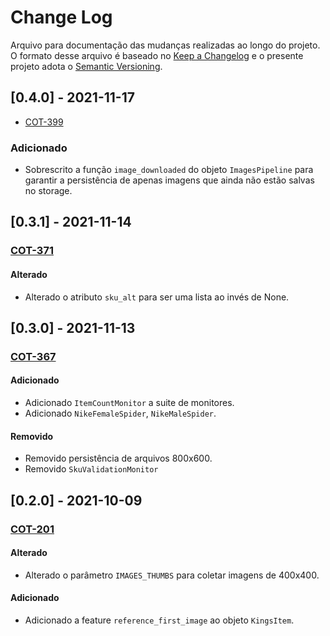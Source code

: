 # Change Log
Arquivo para documentação das mudanças realizadas ao longo do projeto. O formato desse arquivo é baseado no [Keep a Changelog](http://keepachangelog.com/)
e o presente projeto adota o [Semantic Versioning](http://semver.org/).

## [0.4.0] - 2021-11-17
- [COT-399](https://ecoanalytics.atlassian.net/browse/COT-399)
### Adicionado
- Sobrescrito a função `image_downloaded` do objeto `ImagesPipeline` para garantir a persistência de apenas imagens que ainda não estão salvas no storage.

## [0.3.1] - 2021-11-14
### [COT-371](https://ecoanalytics.atlassian.net/browse/COT-371)
#### Alterado
- Alterado o atributo `sku_alt` para ser uma lista ao invés de None.

## [0.3.0] - 2021-11-13
### [COT-367](https://ecoanalytics.atlassian.net/browse/COT-367)
#### Adicionado
- Adicionado `ItemCountMonitor` a suite de monitores.
- Adicionado `NikeFemaleSpider`, `NikeMaleSpider`.
#### Removido
- Removido persistência de arquivos 800x600.
- Removido `SkuValidationMonitor`
## [0.2.0] - 2021-10-09
### [COT-201](https://ecoanalytics.atlassian.net/browse/COT-201)
#### Alterado
- Alterado o parâmetro `IMAGES_THUMBS` para coletar imagens de 400x400.
#### Adicionado
- Adicionado a feature `reference_first_image` ao objeto `KingsItem`.